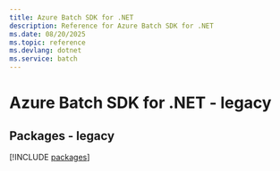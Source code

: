```yaml
---
title: Azure Batch SDK for .NET
description: Reference for Azure Batch SDK for .NET
ms.date: 08/20/2025
ms.topic: reference
ms.devlang: dotnet
ms.service: batch
---
```

# Azure Batch SDK for .NET - legacy
## Packages - legacy
[!INCLUDE [packages](batch-index.md)]